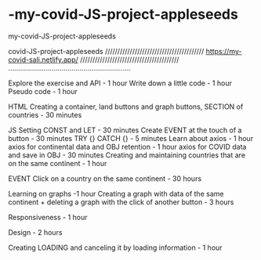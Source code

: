 # -my-covid-JS-project-appleseeds
 my-covid-JS-project-appleseeds

covid-JS-project-appleseeds //////////////////////////////////////// https://my-covid-sali.netlify.app/ //////////////////////////////////////// ..............................................................

Explore the exercise and API - 1 hour Write down a little code - 1 hour Pseudo code - 1 hour

HTML Creating a container, land buttons and graph buttons, SECTION of countries - 30 minutes

JS Setting CONST and LET - 30 minutes Create EVENT at the touch of a button - 30 minutes TRY {} CATCH {} - 5 minutes Learn about axios - 1 hour axios for continental data and OBJ retention - 1 hour axios for COVID data and save in OBJ - 30 minutes Creating and maintaining countries that are on the same continent - 1 hour

EVENT Click on a country on the same continent - 30 hours

Learning on graphs -1 hour Creating a graph with data of the same continent + deleting a graph with the click of another button - 3 hours

Responsiveness - 1 hour

Design - 2 hours

Creating LOADING and canceling it by loading information - 1 hour
